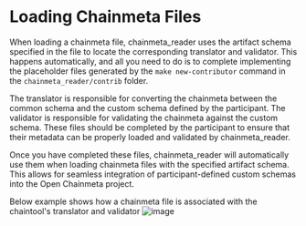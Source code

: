 # Loading Chainmeta Files
When loading a chainmeta file, chainmeta_reader uses the artifact schema specified in the file to locate the corresponding translator and validator. This happens automatically, and all you need to do is to complete implementing the placeholder files generated by the `make new-contributor` command in the `chainmeta_reader/contrib` folder.

The translator is responsible for converting the chainmeta between the common schema and the custom schema defined by the participant. The validator is responsible for validating the chainmeta against the custom schema. These files should be completed by the participant to ensure that their metadata can be properly loaded and validated by chainmeta_reader.

Once you have completed these files, chainmeta_reader will automatically use them when loading chainmeta files with the specified artifact schema. This allows for seamless integration of participant-defined custom schemas into the Open Chainmeta project.

Below example shows how a chainmeta file is associated with the chaintool's translator and validator
![image](https://user-images.githubusercontent.com/488359/232187925-faf7aa7a-7848-46bc-bd26-d63ec0921941.png)
